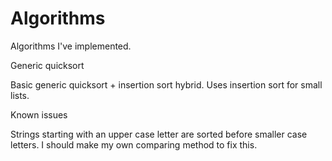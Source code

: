 # Algorithms
Algorithms I've implemented.

Generic quicksort

Basic generic quicksort + insertion sort hybrid. Uses
insertion sort for small lists. 

Known issues

Strings starting with an upper case letter are sorted
before smaller case letters. I should make my own comparing
method to fix this. 
